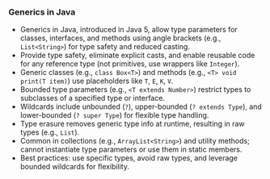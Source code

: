 ### Generics in Java

- Generics in Java, introduced in Java 5, allow type parameters for classes, interfaces, and methods using angle brackets (e.g., `List<String>`) for type safety and reduced casting.
- Provide type safety, eliminate explicit casts, and enable reusable code for any reference type (not primitives, use wrappers like `Integer`).
- Generic classes (e.g., `class Box<T>`) and methods (e.g., `<T> void print(T item)`) use placeholders like `T`, `E`, `K`, `V`.
- Bounded type parameters (e.g., `<T extends Number>`) restrict types to subclasses of a specified type or interface.
- Wildcards include unbounded (`?`), upper-bounded (`? extends Type`), and lower-bounded (`? super Type`) for flexible type handling.
- Type erasure removes generic type info at runtime, resulting in raw types (e.g., `List`).
- Common in collections (e.g., `ArrayList<String>`) and utility methods; cannot instantiate type parameters or use them in static members.
- Best practices: use specific types, avoid raw types, and leverage bounded wildcards for flexibility.